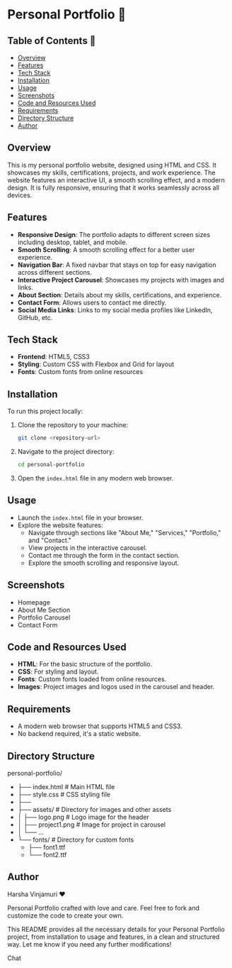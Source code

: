 # Personal Portfolio 🌟

## Table of Contents 📑
- [Overview](#overview)
- [Features](#features)
- [Tech Stack](#tech-stack)
- [Installation](#installation)
- [Usage](#usage)
- [Screenshots](#screenshots)
- [Code and Resources Used](#code-and-resources-used)
- [Requirements](#requirements)
- [Directory Structure](#directory-structure)
- [Author](#author)

## Overview
This is my personal portfolio website, designed using HTML and CSS. It showcases my skills, certifications, projects, and work experience. The website features an interactive UI, a smooth scrolling effect, and a modern design. It is fully responsive, ensuring that it works seamlessly across all devices.

## Features
- **Responsive Design**: The portfolio adapts to different screen sizes including desktop, tablet, and mobile.
- **Smooth Scrolling**: A smooth scrolling effect for a better user experience.
- **Navigation Bar**: A fixed navbar that stays on top for easy navigation across different sections.
- **Interactive Project Carousel**: Showcases my projects with images and links.
- **About Section**: Details about my skills, certifications, and experience.
- **Contact Form**: Allows users to contact me directly.
- **Social Media Links**: Links to my social media profiles like LinkedIn, GitHub, etc.

## Tech Stack
- **Frontend**: HTML5, CSS3
- **Styling**: Custom CSS with Flexbox and Grid for layout
- **Fonts**: Custom fonts from online resources

## Installation
To run this project locally:

1. Clone the repository to your machine:
    ```bash
    git clone <repository-url>
    ```

2. Navigate to the project directory:
    ```bash
    cd personal-portfolio
    ```

3. Open the `index.html` file in any modern web browser.

## Usage
- Launch the `index.html` file in your browser.
- Explore the website features:
  - Navigate through sections like "About Me," "Services," "Portfolio," and "Contact."
  - View projects in the interactive carousel.
  - Contact me through the form in the contact section.
  - Explore the smooth scrolling and responsive layout.

## Screenshots
- Homepage
- About Me Section
- Portfolio Carousel
- Contact Form

## Code and Resources Used
- **HTML**: For the basic structure of the portfolio.
- **CSS**: For styling and layout.
- **Fonts**: Custom fonts loaded from online resources.
- **Images**: Project images and logos used in the carousel and header.

## Requirements
- A modern web browser that supports HTML5 and CSS3.
- No backend required, it's a static website.

## Directory Structure
personal-portfolio/
- ├── index.html # Main HTML file
- ├── style.css # CSS styling file
- ├── 
- ├── assets/ # Directory for images and other assets
- │ ├── logo.png # Logo image for the header
- │ ├── project1.png # Image for project in carousel
- │ └── ...
- └── fonts/ # Directory for custom fonts
    - ├── font1.ttf
    - └── font2.ttf

## Author
Harsha Vinjamuri ❤️

Personal Portfolio crafted with love and care. Feel free to fork and customize the code to create your own.

This README provides all the necessary details for your Personal Portfolio project, from installation to usage and features, in a clean and structured way. Let me know if you need any further modifications!














Chat
